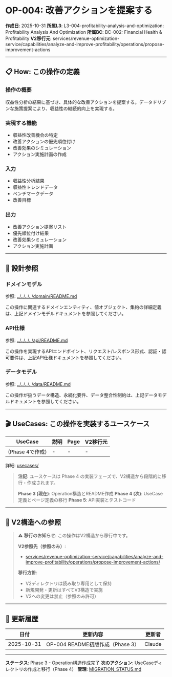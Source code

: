 # OP-004: 改善アクションを提案する

**作成日**: 2025-10-31
**所属L3**: L3-004-profitability-analysis-and-optimization: Profitability Analysis And Optimization
**所属BC**: BC-002: Financial Health & Profitability
**V2移行元**: services/revenue-optimization-service/capabilities/analyze-and-improve-profitability/operations/propose-improvement-actions

---

## 📋 How: この操作の定義

### 操作の概要
収益性分析の結果に基づき、具体的な改善アクションを提案する。データドリブンな施策提案により、収益性の継続的向上を実現する。

### 実現する機能
- 収益性改善機会の特定
- 改善アクションの優先順位付け
- 改善効果のシミュレーション
- アクション実施計画の作成

### 入力
- 収益性分析結果
- 収益性トレンドデータ
- ベンチマークデータ
- 改善目標

### 出力
- 改善アクション提案リスト
- 優先順位付け結果
- 改善効果シミュレーション
- アクション実施計画

---

## 🔗 設計参照

### ドメインモデル
参照: [../../../../domain/README.md](../../../../domain/README.md)

この操作に関連するドメインエンティティ、値オブジェクト、集約の詳細定義は、上記ドメインモデルドキュメントを参照してください。

### API仕様
参照: [../../../../api/README.md](../../../../api/README.md)

この操作を実現するAPIエンドポイント、リクエスト/レスポンス形式、認証・認可要件は、上記API仕様ドキュメントを参照してください。

### データモデル
参照: [../../../../data/README.md](../../../../data/README.md)

この操作が扱うデータ構造、永続化要件、データ整合性制約は、上記データモデルドキュメントを参照してください。

---

## 🎬 UseCases: この操作を実装するユースケース

| UseCase | 説明 | Page | V2移行元 |
|---------|------|------|---------|
| (Phase 4で作成) | - | - | - |

詳細: [usecases/](usecases/)

> **注記**: ユースケースは Phase 4 の実装フェーズで、V2構造から段階的に移行・作成されます。
>
> **Phase 3 (現在)**: Operation構造とREADME作成
> **Phase 4 (次)**: UseCase定義とページ定義の移行
> **Phase 5**: API実装とテストコード

---

## 🔗 V2構造への参照

> ⚠️ **移行のお知らせ**: この操作はV2構造から移行中です。
>
> **V2参照先（参照のみ）**:
> - [services/revenue-optimization-service/capabilities/analyze-and-improve-profitability/operations/propose-improvement-actions/](../../../../../../../services/revenue-optimization-service/capabilities/analyze-and-improve-profitability/operations/propose-improvement-actions/)
>
> **移行方針**:
> - V2ディレクトリは読み取り専用として保持
> - 新規開発・更新はすべてV3構造で実施
> - V2への変更は禁止（参照のみ許可）

---

## 📝 更新履歴

| 日付 | 更新内容 | 更新者 |
|------|---------|--------|
| 2025-10-31 | OP-004 README初版作成（Phase 3） | Claude |

---

**ステータス**: Phase 3 - Operation構造作成完了
**次のアクション**: UseCaseディレクトリの作成と移行（Phase 4）
**管理**: [MIGRATION_STATUS.md](../../../../MIGRATION_STATUS.md)
